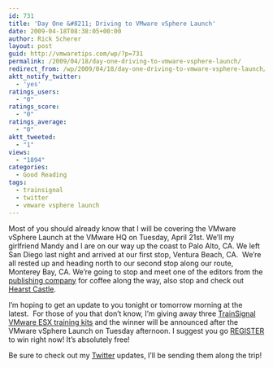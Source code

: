 ```yaml
---
id: 731
title: 'Day One &#8211; Driving to VMware vSphere Launch'
date: 2009-04-18T08:38:05+00:00
author: Rick Scherer
layout: post
guid: http://vmwaretips.com/wp/?p=731
permalink: /2009/04/18/day-one-driving-to-vmware-vsphere-launch/
redirect_from: /wp/2009/04/18/day-one-driving-to-vmware-vsphere-launch/
aktt_notify_twitter:
  - 'yes'
ratings_users:
  - "0"
ratings_score:
  - "0"
ratings_average:
  - "0"
aktt_tweeted:
  - "1"
views:
  - "1894"
categories:
  - Good Reading
tags:
  - trainsignal
  - twitter
  - vmware vsphere launch
---
```

Most of you should already know that I will be covering the VMware vSphere Launch at the VMware HQ on Tuesday, April 21st. We&#8217;ll my girlfriend Mandy and I are on our way up the coast to Palo Alto, CA. We left San Diego last night and arrived at our first stop, Ventura Beach, CA.  We&#8217;re all rested up and heading north to our second stop along our route, Monterey Bay, CA. We&#8217;re going to stop and meet one of the editors from the <a href="http://vmwaretips.com/wp/2009/03/05/working-on-a-book-with-scott-lowe/" target="_blank">publishing company</a> for coffee along the way, also stop and check out <a href="http://www.hearstcastle.org" target="_blank">Hearst Castle</a>.

I&#8217;m hoping to get an update to you tonight or tomorrow morning at the latest.  For those of you that don&#8217;t know, I&#8217;m giving away three <a href="http://vmwaretips.com/contest/register.php" target="_blank">TrainSignal VMware ESX training kits</a> and the winner will be announced after the VMware vSphere Launch on Tuesday afternoon. I suggest you go <a href="http://vmwaretips.com/contest/register.php" target="_blank">REGISTER</a> to win right now! It&#8217;s absolutely free!

Be sure to check out my <a href="http://www.twitter.com/rick_vmwaretips" target="_blank">Twitter</a> updates, I&#8217;ll be sending them along the trip!